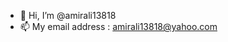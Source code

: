 - 👋 Hi, I’m @amirali13818
- 📫 My email address : amirali13818@yahoo.com

<!---
amirali13818/amirali13818 is a ✨ special ✨ repository because its `README.md` (this file) appears on your GitHub profile.
You can click the Preview link to take a look at your changes.
--->
